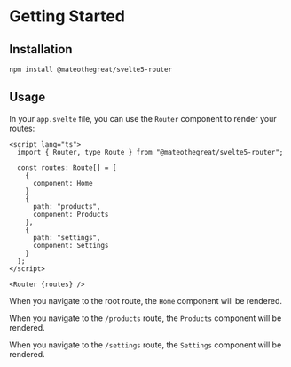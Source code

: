# Getting Started

## Installation

```bash
npm install @mateothegreat/svelte5-router
```

## Usage

In your `app.svelte` file, you can use the `Router` component to render your routes:

```svelte
<script lang="ts">
  import { Router, type Route } from "@mateothegreat/svelte5-router";

  const routes: Route[] = [
    {
      component: Home
    }
    {
      path: "products",
      component: Products
    },
    {
      path: "settings",
      component: Settings
    }
  ];
</script>

<Router {routes} />
```

When you navigate to the root route, the `Home` component will be rendered.

When you navigate to the `/products` route, the `Products` component will be rendered.

When you navigate to the `/settings` route, the `Settings` component will be rendered.
